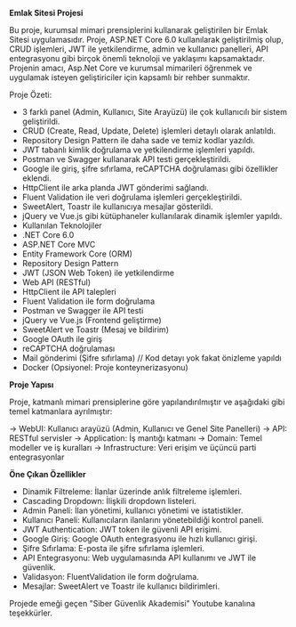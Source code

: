 **Emlak Sitesi Projesi**

Bu proje, kurumsal mimari prensiplerini kullanarak geliştirilen bir Emlak Sitesi uygulamasıdır. Proje, ASP.NET Core 6.0 kullanılarak geliştirilmiş olup, CRUD işlemleri, JWT ile yetkilendirme, admin ve kullanıcı panelleri, API entegrasyonu gibi birçok önemli teknoloji ve yaklaşımı kapsamaktadır. Projenin amacı, Asp.Net Core ve kurumsal mimarileri öğrenmek ve uygulamak isteyen geliştiriciler için kapsamlı bir rehber sunmaktır.

Proje Özeti:

- 3 farklı panel (Admin, Kullanıcı, Site Arayüzü) ile çok kullanıcılı bir sistem geliştirildi.
- CRUD (Create, Read, Update, Delete) işlemleri detaylı olarak anlatıldı.
- Repository Design Pattern ile daha sade ve temiz kodlar yazıldı.
- JWT tabanlı kimlik doğrulama ve yetkilendirme işlemleri yapıldı.
- Postman ve Swagger kullanarak API testi gerçekleştirildi.
- Google ile giriş, şifre sıfırlama, reCAPTCHA doğrulaması gibi özellikler eklendi.
- HttpClient ile arka planda JWT gönderimi sağlandı.
- Fluent Validation ile veri doğrulama işlemleri gerçekleştirildi.
- SweetAlert, Toastr ile kullanıcıya mesajlar gösterildi.
- jQuery ve Vue.js gibi kütüphaneler kullanılarak dinamik işlemler yapıldı.
- Kullanılan Teknolojiler
- .NET Core 6.0
- ASP.NET Core MVC
- Entity Framework Core (ORM)
- Repository Design Pattern
- JWT (JSON Web Token) ile yetkilendirme
- Web API (RESTful)
- HttpClient ile API talepleri
- Fluent Validation ile form doğrulama
- Postman ve Swagger ile API testi
- jQuery ve Vue.js (Frontend geliştirme)
- SweetAlert ve Toastr (Mesaj ve bildirim)
- Google OAuth ile giriş
- reCAPTCHA doğrulaması
- Mail gönderimi (Şifre sıfırlama) // Kod detayı yok fakat önizleme yapıldı
- Docker (Opsiyonel: Proje konteynerizasyonu)
  
**Proje Yapısı**
  
Proje, katmanlı mimari prensiplerine göre yapılandırılmıştır ve aşağıdaki gibi temel katmanlara ayrılmıştır:

-> WebUI: Kullanıcı arayüzü (Admin, Kullanıcı ve Genel Site Panelleri)
-> API: RESTful servisler
-> Application: İş mantığı katmanı
-> Domain: Temel modeller ve iş kuralları
-> Infrastructure: Veri erişim ve üçüncü parti entegrasyonlar

**Öne Çıkan Özellikler**

- Dinamik Filtreleme: İlanlar üzerinde anlık filtreleme işlemleri.
- Cascading Dropdown: İlişkili dropdown listeleri.
- Admin Paneli: İlan yönetimi, kullanıcı yönetimi ve istatistikler.
- Kullanıcı Paneli: Kullanıcıların ilanlarını yönetebildiği kontrol paneli.
- JWT Authentication: JWT token ile güvenli API erişimi.
- Google Giriş: Google OAuth entegrasyonu ile hızlı kullanıcı girişi.
- Şifre Sıfırlama: E-posta ile şifre sıfırlama işlemleri.
- API Entegrasyonu: Web uygulamasında API kullanımı ve JWT ile güvenlik.
- Validasyon: FluentValidation ile form doğrulama.
- Mesajlar: SweetAlert ve Toastr ile kullanıcı bildirimleri.

Projede emeği geçen "Siber Güvenlik Akademisi" Youtube kanalına teşekkürler.
